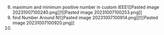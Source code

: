 8. maximum and minimum positive number in custom IEEE![[Pasted image 20231007100240.png]]![[Pasted image 20231007100253.png]]
16. find Number Around N![[Pasted image 20231007100914.png]]![[Pasted image 20231007100920.png]]
17. 